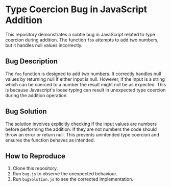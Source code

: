 # Type Coercion Bug in JavaScript Addition

This repository demonstrates a subtle bug in JavaScript related to type coercion during addition. The function `foo` attempts to add two numbers, but it handles null values incorrectly.

## Bug Description

The `foo` function is designed to add two numbers. It correctly handles null values by returning null if either input is null.  However, if the input is a string which can be coerced to a number the result might not be as expected. This is because Javascript's loose typing can result in unexpected type coercion during the addition operation.

## Bug Solution

The solution involves explicitly checking if the input values are numbers before performing the addition. If they are not numbers the code should throw an error or return null.  This prevents unintended type coercion and ensures the function behaves as intended.

## How to Reproduce

1. Clone this repository.
2. Run `bug.js` to observe the unexpected behaviour.
3. Run `bugSolution.js` to see the corrected implementation.